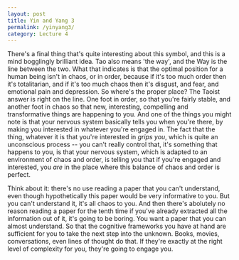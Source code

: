 ```yaml
---
layout: post
title: Yin and Yang 3
permalink: /yinyang3/
category: Lecture 4
---
```


There's a final thing that's quite interesting about this symbol, and this is a mind bogglingly brilliant idea. Tao also means 'the way', and the Way is the line between the two. What that indicates is that the optimal position for a human being isn't in chaos, or in order, because if it's too much order then it's totalitarian, and if it's too much chaos then it's disgust, and fear, and emotional pain and depression. So where's the proper place? The Taoist answer is right on the line. One foot in order, so that you're fairly stable, and another foot in chaos so that new, interesting, compelling and transformative things are happening to you. And one of the things you might note is that your nervous system basically tells you when you're there, by making you interested in whatever you're engaged in. The fact that the thing, whatever it is that you're interested in *grips you*, which is quite an unconscious process -- you can't really control that, it's something that happens to you, is that your nervous system, which is adapted to an environment of chaos and order, is telling you that if you're engaged and interested, you *are* in the place where this balance of chaos and order is perfect. 

Think about it: there's no use reading a paper that you can't understand, even though hypothetically this paper would be very informative to you. But you can't understand it, it's all chaos to you. And then there's abolutely no reason reading a paper for the tenth time if you've already extracted all the information out of it, it's going to be boring. You want a paper that you can almost understand. So that the cognitive frameworks you have at hand are sufficient for you to take the next step into the unknown. Books, movies, conversations, even lines of thought do that. If they're exactly at the right level of complexity for you, they're going to engage you.

